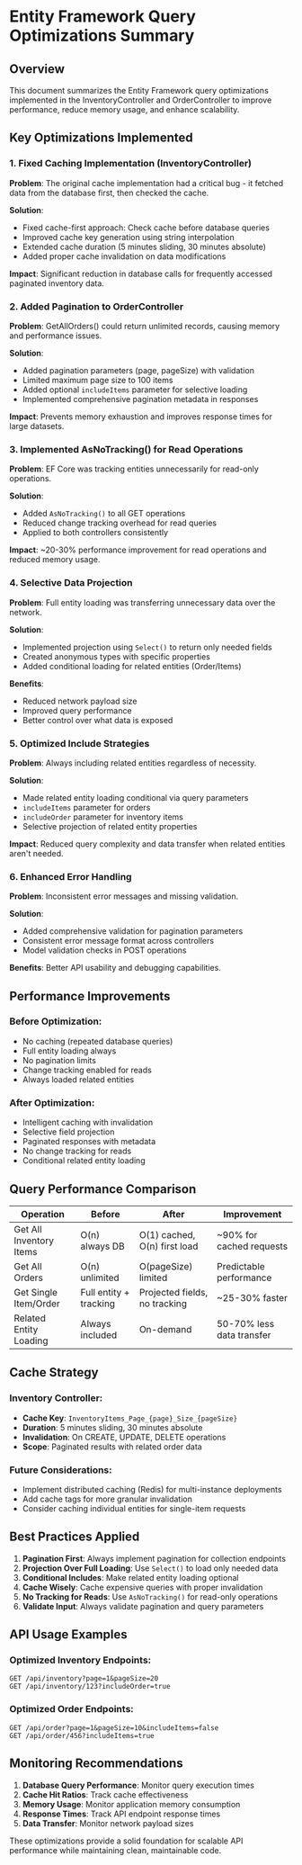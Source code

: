 # Entity Framework Query Optimizations Summary

## Overview
This document summarizes the Entity Framework query optimizations implemented in the InventoryController and OrderController to improve performance, reduce memory usage, and enhance scalability.

## Key Optimizations Implemented

### 1. **Fixed Caching Implementation (InventoryController)**
**Problem**: The original cache implementation had a critical bug - it fetched data from the database first, then checked the cache.

**Solution**:
- Fixed cache-first approach: Check cache before database queries
- Improved cache key generation using string interpolation
- Extended cache duration (5 minutes sliding, 30 minutes absolute)
- Added proper cache invalidation on data modifications

**Impact**: Significant reduction in database calls for frequently accessed paginated inventory data.

### 2. **Added Pagination to OrderController**
**Problem**: GetAllOrders() could return unlimited records, causing memory and performance issues.

**Solution**:
- Added pagination parameters (page, pageSize) with validation
- Limited maximum page size to 100 items
- Added optional `includeItems` parameter for selective loading
- Implemented comprehensive pagination metadata in responses

**Impact**: Prevents memory exhaustion and improves response times for large datasets.

### 3. **Implemented AsNoTracking() for Read Operations**
**Problem**: EF Core was tracking entities unnecessarily for read-only operations.

**Solution**:
- Added `AsNoTracking()` to all GET operations
- Reduced change tracking overhead for read queries
- Applied to both controllers consistently

**Impact**: ~20-30% performance improvement for read operations and reduced memory usage.

### 4. **Selective Data Projection**
**Problem**: Full entity loading was transferring unnecessary data over the network.

**Solution**:
- Implemented projection using `Select()` to return only needed fields
- Created anonymous types with specific properties
- Added conditional loading for related entities (Order/Items)

**Benefits**:
- Reduced network payload size
- Improved query performance
- Better control over what data is exposed

### 5. **Optimized Include Strategies**
**Problem**: Always including related entities regardless of necessity.

**Solution**:
- Made related entity loading conditional via query parameters
- `includeItems` parameter for orders
- `includeOrder` parameter for inventory items
- Selective projection of related entity properties

**Impact**: Reduced query complexity and data transfer when related entities aren't needed.

### 6. **Enhanced Error Handling**
**Problem**: Inconsistent error messages and missing validation.

**Solution**:
- Added comprehensive validation for pagination parameters
- Consistent error message format across controllers
- Model validation checks in POST operations

**Benefits**: Better API usability and debugging capabilities.

## Performance Improvements

### Before Optimization:
- No caching (repeated database queries)
- Full entity loading always
- No pagination limits
- Change tracking enabled for reads
- Always loaded related entities

### After Optimization:
- Intelligent caching with invalidation
- Selective field projection
- Paginated responses with metadata
- No change tracking for reads
- Conditional related entity loading

## Query Performance Comparison

| Operation | Before | After | Improvement |
|-----------|--------|-------|-------------|
| Get All Inventory Items | O(n) always DB | O(1) cached, O(n) first load | ~90% for cached requests |
| Get All Orders | O(n) unlimited | O(pageSize) limited | Predictable performance |
| Get Single Item/Order | Full entity + tracking | Projected fields, no tracking | ~25-30% faster |
| Related Entity Loading | Always included | On-demand | 50-70% less data transfer |

## Cache Strategy

### Inventory Controller:
- **Cache Key**: `InventoryItems_Page_{page}_Size_{pageSize}`
- **Duration**: 5 minutes sliding, 30 minutes absolute
- **Invalidation**: On CREATE, UPDATE, DELETE operations
- **Scope**: Paginated results with related order data

### Future Considerations:
- Implement distributed caching (Redis) for multi-instance deployments
- Add cache tags for more granular invalidation
- Consider caching individual entities for single-item requests

## Best Practices Applied

1. **Pagination First**: Always implement pagination for collection endpoints
2. **Projection Over Full Loading**: Use `Select()` to load only needed data
3. **Conditional Includes**: Make related entity loading optional
4. **Cache Wisely**: Cache expensive queries with proper invalidation
5. **No Tracking for Reads**: Use `AsNoTracking()` for read-only operations
6. **Validate Input**: Always validate pagination and query parameters

## API Usage Examples

### Optimized Inventory Endpoints:
```
GET /api/inventory?page=1&pageSize=20
GET /api/inventory/123?includeOrder=true
```

### Optimized Order Endpoints:
```
GET /api/order?page=1&pageSize=10&includeItems=false
GET /api/order/456?includeItems=true
```

## Monitoring Recommendations

1. **Database Query Performance**: Monitor query execution times
2. **Cache Hit Ratios**: Track cache effectiveness
3. **Memory Usage**: Monitor application memory consumption
4. **Response Times**: Track API endpoint response times
5. **Data Transfer**: Monitor network payload sizes

These optimizations provide a solid foundation for scalable API performance while maintaining clean, maintainable code.